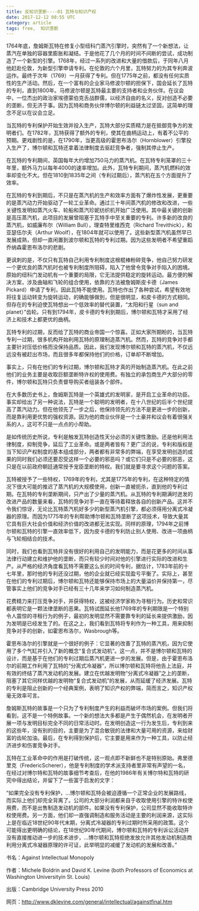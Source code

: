 ```yaml
---
title: 反知识垄断----01 瓦特与知识产权
date: 2017-12-12 08:55 UTC
category: article
tags: free,  知识垄断
---
```


1764年底，詹姆斯瓦特在修复小型纽科门蒸汽引擎时，突然有了一个新想法，让蒸汽在单独的容器里膨胀和凝结。于是他花了几个月的时间不间断的尝试，成功制造了一个新型的引擎。1768年，经过一系列的改进和大量的借款后，于同年八月他赶赴伦敦，为新型引擎申请专利。在伦敦的六个月里，瓦特努力的为其专利奔波运作。最终于次年（1769）一月获得了专利。但在1775年之前，都没有任何实质性的生产活动。然后，在一个富有的企业家马修波尔顿的担保下，国会延长了瓦特的专利，直到1800年。马修波尔顿是瓦特最主要的支持者和业务伙伴。在议会中，一位杰出的政治家埃德蒙伯克舌战群儒，以经济自由的名义，反对创造不必要的垄断，但无济于事。因为瓦特和商务伙伴博尔顿的利益链太过坚固，这简单的理念不足以在议会立足。

当瓦特的专利保护开始生效并投入生产，瓦特大部分实质精力是在抵御竞争方的发明者们。在1782年，瓦特获得了额外的专利，使其在曲柄运动上，有着不公平的预期。更戏剧性的是，在1790年，当更高级的霍恩布洛尔（Hornblower）引擎投入生产了，博尔顿和瓦特还拿着法律制度去驱赶竞争者，强制其停止生产。

在瓦特的专利期间，英国每年大约增加750马力的蒸汽机。在瓦特专利笼罩的三十年里，额外马力以每年4000的速率增加。此外，瓦特专利期间，蒸汽机燃料的效率却变化不大。但在1810到1835年之间（专利过期后），蒸汽机在五个方面提升了效率。

在瓦特的专利到期后，不只是在蒸汽机的生产和效率方面有了爆炸性发展，更重要的是蒸汽动力开始驱动了一轮工业革命。通过三十年间蒸汽机的修改和改进，一些关键性发明如蒸汽火车、轮船和蒸汽珍妮纺织机开始广泛使用。其中最关键的创新是高压蒸汽机，此项目的发展曾阻塞于瓦特手中至关重要的专利。许多新的改良的蒸汽机，如威廉布尔（William Bull），理查特里维西克（Richard Trevithick），和亚瑟伍尔夫（Arthur Woolf），在1804年就可以使用了。这些新型蒸汽机虽然早已发展成熟，但却一直闲置到波尔顿和瓦特的专利过期。因为这些发明者不希望重蹈乔纳森霍恩布洛尔的悲剧。

更讽刺的是，不仅只有瓦特自己利用专利制度这根棍棒粉碎竞争，他自己努力研发一个更优良的蒸汽机时也被专利制度所阻碍，陷入了他曾令竞争对手陷入的困境。原始的纽科门发动机有一个重要的局限，它无法提供稳定的旋转运动。最方便的解决方案，涉及曲轴和飞轮的组合使用，依靠的方法被詹姆斯皮卡德（James Pickard）申请了专利，因此瓦特不能使用。瓦特也作出了各种尝试，希望有效地将往复运动转变为旋转运动，的确能够做到，但是很明显，和皮卡德的方式相同。但存在的专利迫使瓦特想出一个低效率的替代装置，“太阳和行星（sun and planet）”齿轮。只有到1794年，皮卡德的专利到期后，博尔顿和瓦特才采用了经济上和技术上都更优的曲柄。

瓦特专利的过期，反而给了瓦特的商业帝国一个惊喜。正如大家所期盼的，当瓦特专利一过期，很多机构开始利用瓦特的原理制造蒸汽机。然而，瓦特的竞争对手都主要针对压低价格而没保持品质。因此，我们发现博尔顿和瓦特的蒸汽机，不仅远远没有被赶出市场，而且很多年都保持他们的价格，订单却不断增加。

事实上，只有在他们的专利过期，博尔顿和瓦特才真的开始制造蒸汽机。在此之前他们的业务主要是收取巨额垄断特许权的使用费。有独立的承包商生产大部分的零件，博尔顿和瓦特只负责督导购买者组装各个部件。

在大多数历史书上，詹姆斯瓦特是一个英雄式的发明家，是开启工业革命的功臣。事实却给出了另一种说法，瓦特是一个聪明的发明者，在十八世纪的后半个世纪提高了蒸汽动力。但在他领先了一步之后，他保持领先的方法不是更进一步的创新，而是靠利用更优势的强权资源。因为他的商业伙伴是一个土豪并和议会有着很强关系的人，这可不只是一点点的小帮助。

是如传统历史所说，专利是触发瓦特创造性天分必须的关键性激励。还是他利用法律制度，抑制竞争，延后了工业革命。或是两者皆有？更广泛的说，专利和版权是当下知识产权制度的基本组成部分，两者都有非常多的弊端，在享受发明创造的成果的同时我们必须还要忍受这样一个必要的邪恶吗？或它们只是不必要的邪恶，这只是在以前政府朝廷通常授予宠臣垄断的特权。我们就是要寻求这个问题的答案。

瓦特被授予了一些特权，1769年的专利，尤其是1775年的专利，在这种特定的情况下很大可能的推迟了蒸汽机的大规模使用，创新一直被扼杀，直到他的专利过期。在瓦特的专利垄断期间，只产出了少量的蒸汽机。从瓦特的专利期满时迸发的改进产品的数量来看，瓦特的竞争对手一直在等待着释放各自的创新产品。这并不令我们惊讶，无论比瓦特蒸汽机好多少的新型蒸汽机引擎，都必须得用分离式冷凝器的原理。而因为1775年的专利帮助博尔顿和瓦特垄断了这项技术，导致大量其它具有巨大社会价值和经济价值的改进都无法实现。同样的原理，1794年之前博尔顿和瓦特的引擎一直效率低下，因为皮卡德的专利防止别人使用、改进一项曲柄与飞轮相结合的技术。

同时，我们也看到瓦特并没有很好的利用自己的发明能力，而是花更多的时间从事法律行动建立和维护他的垄断，而只有较少时间对他的引擎进行实际的改进和生产。从严格的经济角度看瓦特不需要这么长的时间专利，据估计，1783年前的十七年里，那时他的专利还没过期，他的企业就已经实现盈亏平衡了。实际上，甚至在他们的专利过期后，博尔顿和瓦特还能够保持市场上的大量溢价并保持第一，尽管事实上他们的竞争对手已经有三十几年来学习如何制造蒸汽机。

花费精力来打压竞争对手，并获得特权，这被经济学家称为寻租行为。历史和常识都表明它是一颗法律垄断的恶果。瓦特试图延长他1769年的专利期限是一个特别令人震惊的寻租行为的例子，最初的发明显然不需要靠专利的延长来提供激励，因为发明是已经发生了的。在这之上，我们看到瓦特将专利作为一种工具，用来抑制竞争对手的创新，如霍恩布洛尔，Wasbrough等。

霍恩布洛尔的引擎就是一个很好的例子：它显著的改善了瓦特的蒸汽机，因为它使用了多个气缸并引入了新的概念“复合式发动机”。这一点，并不是博尔顿和瓦特的设计，而是基于在他们的专利过期后蒸汽机更进一步的发展。但是，由于霍恩布洛尔的前期工作利用了瓦特的“分离式冷凝器”，所以博尔顿和瓦特将他告上法庭，并有效的终结了蒸汽发动机的发展。建立在优越发明物“分离式冷凝器”之上的垄断，阻塞了其它同样优越的发明物“复合式发动机”的发展，从而延缓了经济发展。瓦特的专利是阻止创新的一个经典案例，表明了知识产权的弊端，简而言之，知识产权毫无效率可言。

詹姆斯瓦特的故事是一个只为了专利制度产生的利益而破坏市场的案例。但我们将看到，这不是一个特例故事。一个新的想法大多都是产生于偶然机会，在发明者开展一项与发明目标完全不同的日常活动时。在发明创造这一行为发生后，专利到来的这些年，没有别的目的，主要是为了混合敏锐的法律和大量可用的资源，来给财富的齿轮加油。最后，在专利得到保护后，它主要是用来作为一种工具，以防止经济进步和伤害竞争对手。

瓦特在工业革命中的作用是打破传统，这一观点即不新鲜也不是特别原始。弗里德里克（FredericScherer），他是专利制度的学术派支持者里非常有声望的一名，在经过对博尔特和瓦特的故事细节考查后，在他的1986年有关博尔特和瓦特的研究中得出结论，并留下了一些富于启发的文字：

“如果完全没有专利保护，...博尔顿和瓦特会被迫遵循一个正常企业的发展路线，而实际上他们却完全背离了。公司的大部分利润都来自于收取使用引擎的特许权使用费，而不是出售制造发动机的部件。如果没有专利保护，公司显然不能收取特许权使用费。另一方面，他们却一直强调制造和服务活动是主要的利润来源，这实际上是在临近18世纪90年代末期，分离式冷凝器的专利过期时所采用的政策。这个可能得出更明确的结论，在18世纪90年代期间，博尔顿和瓦特的专利诉讼活动并没有直接推动进一步的技术进步，...博尔顿和瓦特拒绝发放允许其他发动机制造商利用分离式冷凝器原理的许可证，此举明显的减缓了发动机的发展和改善。”


书名：Against Intellectual Monopoly

作者：Michele Boldrin and David K. Levine (both Professors of Economics at Washington 
Universityin St. Louis)

出版：Cambridge University Press 2010

网页：<http://www.dklevine.com/general/intellectual/againstfinal.htm>
